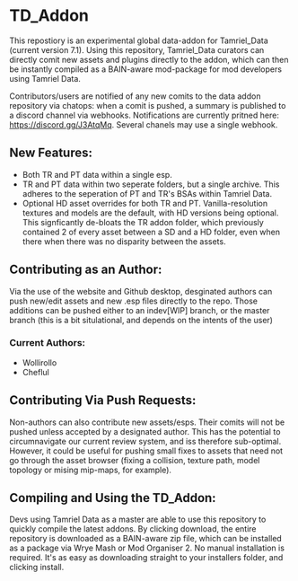 # TD_Addon
This repostiory is an experimental global data-addon for Tamriel_Data (current version 7.1). Using this repository, Tamriel_Data curators can directly comit new assets and plugins directly to the addon, which can then be instantly compiled as a BAIN-aware mod-package for mod developers using Tamriel Data.  

Contributors/users are notified of any new comits to the data addon repository via chatops: when a comit is pushed, a summary is published to a discord channel via webhooks. Notifications are currently pritned here: https://discord.gg/J3AtqMq. Several chanels may use a single webhook.



## New Features:
- Both TR and PT data within a single esp.
- TR and PT data within two seperate folders, but a single archive. This adheres to the seperation of PT and TR's BSAs within Tamriel Data.
- Optional HD asset overrides for both TR and PT. Vanilla-resolution textures and models are the default, with HD versions being optional. This signficantly de-bloats the TR addon folder, which previously contained 2 of every asset between a SD and a HD folder, even when there when there was no disparity between the assets.



## Contributing as an Author:
Via the use of the website and Github desktop, desginated authors can push new/edit assets and new .esp files directly to the repo. Those additions can be pushed either to an indev[WIP] branch, or the master branch (this is a bit situlational, and depends on the intents of the user)

### Current Authors:
- Wollirollo
- Cheflul



## Contributing Via Push Requests:
Non-authors can also contribute new assets/esps. Their comits will not be pushed unless accepted by a designated author. This has the potential to circumnavigate our current review system, and iss therefore sub-optimal. However, it could be useful for pushing small fixes to assets that need not go through the asset browser (fixing a collision, texture path, model topology or mising mip-maps, for example). 



## Compiling and Using the TD_Addon:
Devs using Tamriel Data as a master are able to use this repository to quickly compile the latest addons. By clicking download, the entire repository is downloaded as a BAIN-aware zip file, which can be installed as a package via Wrye Mash or Mod Organiser 2. No manual installation is required. It's as easy as downloading straight to your installers folder, and clicking install.
